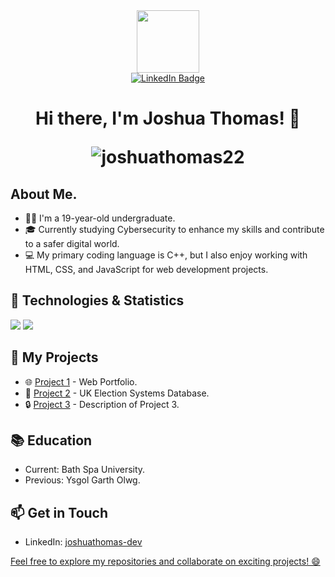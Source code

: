 
<div id="header" align="center">
  <img src="https://media.giphy.com/media/jdPMeyv9rn0hZHh8n9/giphy.gif" width="100"/>


<div id="badges">
  <a href="https://www.linkedin.com/in/joshuathomas-dev/">
    <img src="https://img.shields.io/badge/LinkedIn-blue?style=for-the-badge&logo=linkedin&logoColor=white" alt="LinkedIn Badge"/>
  </a>
  
  <!--
  <a href="https://www.youtube.com/channel/UCCTnOo3TmTYjGByLsMBxt7w">
    <img src="https://img.shields.io/badge/YouTube-red?style=for-the-badge&logo=youtube&logoColor=white" alt="Youtube Badge"/>
  </a>
  <a href="your-twitter-URL">
    <img src="https://img.shields.io/badge/Twitter-blue?style=for-the-badge&logo=twitter&logoColor=white" alt="Twitter Badge"/>
  </a>
  -->
  
</div>
</div>

<h1 align="center">Hi there, I'm Joshua Thomas! 👋
<p align="center"> <img src="https://komarev.com/ghpvc/?username=joshuathomas22&label=Profile%20views&color=0e75b6&style=flat" alt="joshuathomas22" /> </p></h1>


## About Me.
- 👨‍💻 I'm a 19-year-old undergraduate.
- 🎓 Currently studying Cybersecurity to enhance my skills and contribute to a safer digital world.
- 💻 My primary coding language is C++, but I also enjoy working with HTML, CSS, and JavaScript for web development projects.

## 🔧 Technologies & Statistics
<div>
<img src="https://raw.githubusercontent.com/joshuathomas22/github-stats/master/generated/overview.svg#gh-dark-mode-only"/>
<img src="https://raw.githubusercontent.com/joshuathomas22/github-stats/master/generated/languages.svg#gh-dark-mode-only"/>
</div>

 <!--
 ![C++](https://img.shields.io/badge/-C++-00599C?style=flat&logo=c%2B%2B&logoColor=white)
![HTML](https://img.shields.io/badge/-HTML-E34F26?style=flat&logo=html5&logoColor=white)
![CSS](https://img.shields.io/badge/-CSS-1572B6?style=flat&logo=css3&logoColor=white)
![JavaScript](https://img.shields.io/badge/-JavaScript-F7DF1E?style=flat&logo=javascript&logoColor=black)
-->

## 🚀 My Projects
- 🌐 [Project 1](#) - Web Portfolio.
- 📱 [Project 2](#) - UK Election Systems Database.
- 🔒 [Project 3](#) - Description of Project 3.




## 📚 Education
- Current: Bath Spa University.
- Previous: Ysgol Garth Olwg.

## 📫 Get in Touch
- LinkedIn: <a href="https://www.linkedin.com/in/joshuathomas-dev/"> joshuathomas-dev
  
Feel free to explore my repositories and collaborate on exciting projects! 😄
